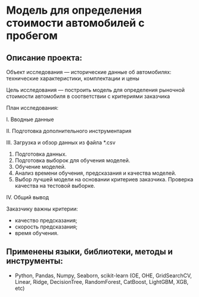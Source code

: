 # Модель для определения стоимости автомобилей с пробегом

## Описание проекта:

Объект исследования — исторические данные об автомобилях: технические характеристики, комплектации и цены

Цель исследования — построить модель для определения рыночной стоимости автомобиля в соответствии с критериями заказчика

План исследования:

I. Вводные данные

II. Подготовка дополнительного инструментария

III. Загрузка и обзор данных из файла *.csv

1. Подготовка данных.
2. Подготовка выборок для обучения моделей.
3. Обучение моделей.
4. Анализ времени обучения, предсказания и качества моделей.
5. Выбор лучшей модели на основании критериев заказчика. Проверка качества на тестовой выборке.

IV. Общий вывод

Заказчику важны критерии:

- качество предсказания;
- скорость предсказания;
- время обучения.


## Применены языки, библиотеки, методы и инструменты:
- Python, Pandas, Numpy, Seaborn, scikit-learn (OE, OHE, GridSearchCV, Linear, Ridge, DecisionTree, RandomForest, CatBoost, LightGBM, XGB, etc)
